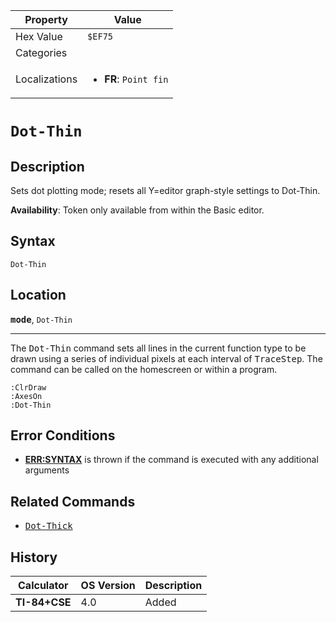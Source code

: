 | Property      | Value |
|---------------|-------|
| Hex Value     | `$EF75`|
| Categories    | <ul></ul> |
| Localizations | <ul><li><b>FR</b>: `Point fin`</li></ul> |

# `Dot-Thin`

## Description
Sets dot plotting mode; resets all Y=editor graph-style settings to Dot-Thin.


<b>Availability</b>: Token only available from within the Basic editor.

## Syntax
`Dot-Thin`

## Location
<tt><kbd><b>mode</b></kbd></tt>, `Dot-Thin`
<hr>

The <tt>Dot-Thin</tt> command sets all lines in the current function type to be drawn using a series of individual pixels at each interval of <tt>TraceStep</tt>. The command can be called on the homescreen or within a program.

```ti-basic
:ClrDraw
:AxesOn
:Dot-Thin
```

## Error Conditions

*   **[ERR:SYNTAX](errors#syntax)** is thrown if the command is executed with any additional arguments

## Related Commands

*   <tt><a href="Dot-Thick.md">Dot-Thick</a></tt>

## History
| Calculator | OS Version | Description |
|------------|------------|-------------|
| <b>TI-84+CSE</b> | 4.0 | Added |


